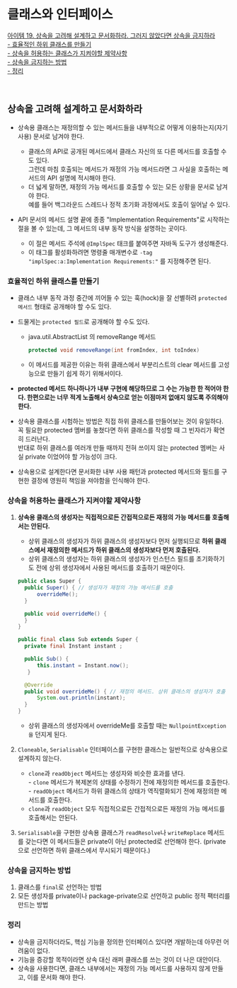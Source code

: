 # 클래스와 인터페이스

[아이템 19. 상속을 고려해 설계하고 문서화하라. 그러지 않았다면 상속을 금지하라](#상속을-고려해-설계하고-문서화하라)   
[- 효율적인 하위 클래스를 만들기](#효율적인-하위-클래스를-만들기)   
[- 상속을 허용하는 클래스가 지켜야할 제약사항](#상속을-허용하는-클래스가-지켜야할-제약사항)   
[- 상속을 금지하는 방법](#상속을-금지하는-방법)   
[- 정리](#정리)   

<br>

## 상속을 고려해 설계하고 문서화하라
- 상속용 클래스는 재정의할 수 있는 메서드들을 내부적으로 어떻게 이용하는지(자기사용) 문서로 남겨야 한다.
  - 클래스의 API로 공개된 메서드에서 클래스 자신의 또 다른 메서드를 호출할 수도 있다.    
    그런데 마침 호출되는 메서드가 재정의 가능 메서드라면 그 사실을 호출하는 메서드의 API 설명에 적시해야 한다.
  - 더 넓게 말하면, 재정의 가능 메서드를 호출할 수 있는 모든 상황을 문서로 남겨야 한다.  
    예를 들어 백그라운드 스레드나 정적 초기화 과정에서도 호출이 일어날 수 있다.

- API 문서의 메서드 설명 끝에 종종 "Implementation Requirements"로 시작하는 절을 볼 수 있는데, 그 메서드의 내부 동작 방식을 설명하는 곳이다.
    - 이 절은 메서드 주석에 `@ImplSpec` 태크를 붙여주면 자바독 도구가 생성해준다.
    - 이 태그를 활성화하려면 명령줄 매개변수로 `-tag "implSpec:a:Implementation Requirements:"` 를 지정해주면 된다.


### 효율적인 하위 클래스를 만들기
- 클래스 내부 동작 과정 중간에 끼어들 수 있는 훅(hock)을 잘 선별하려 `protected 메서드` 형태로 공개해야 할 수도 있다.

- 드물게는 `protected 필드`로 공개해야 할 수도 있다. 
  - java.util.AbstractList 의 removeRange 메서드
    ```java
    protected void removeRange(int fromIndex, int toIndex)
    ```
  - 이 메서드를 제공한 이유는 하위 클래스에서 부분리스트의 clear 메서드를 고성능으로 만들기 쉽게 하기 위해서이다. 

- **protected 메서드 하나하나가 내부 구현에 해당하므로 그 수는 가능한 한 적어야 한다. 한편으로는 너무 적게 노출해서 상속으로 얻는 이점마저 없애지 않도록 주의해야 한다.**

- 상속용 클래스를 시험하는 방법은 직접 하위 클래스를 만들어보는 것이 유일하다.  
  꼭 필요한 protected 멤버를 놓쳤다면 하위 클래스를 작성할 때 그 빈자리가 확연히 드러난다.  
  반대로 하위 클래스를 여러개 만들 때까지 전혀 쓰이지 않는 protected 멤버는 사실 private 이었어야 할 가능성이 크다.

- 상속용으로 설계한다면 문서화한 내부 사용 패턴과 protected 메서드와 필드를 구현한 결정에 영원히 책임을 져야함을 인식해야 한다.


### 상속을 허용하는 클래스가 지켜야할 제약사항
1. **상속용 클래스의 생성자는 직접적으로든 간접적으로든 재정의 가능 메서드를 호출해서는 안된다.**
    - 상위 클래스의 생성자가 하위 클래스의 생성자보다 먼저 실행되므로 **하위 클래스에서 재정의한 메서드가 하위 클래스의 생성자보다 먼저 호출된다.**
    - 상위 클래스의 생성자는 하위 클래스의 생성자가 인스턴스 필드를 초기화하기도 전에 상위 생성자에서 사용된 메서드를 호출하기 때문이다.
    ```java
    public class Super {
      public Super() { // 생성자가 재정의 가능 메서드를 호출
          overrideMe();
      }
    
      public void overrideMe() {
      }
    }
    ```
    ```java
    public final class Sub extends Super {
      private final Instant instant ;
 
      public Sub() {
          this.instant = Instant.now();
       }
 
      @Override
      public void overrideMe() { // 재정의 메서드. 상위 클래스의 생성자가 호출
          System.out.println(instant);
      }
    }
    ```
    - 상위 클래스의 생성자에서 overrideMe를 호출할 때는 `NullpointException을` 던지게 된다.


2. `Cloneable`, `Serialisable` 인터페이스를 구현한 클래스는 일반적으로 상속용으로 설계하지 않는다.
    - `clone`과 `readObject` 메서드는 생성자와 비슷한 효과를 낸다.  
      \- `clone` 메서드가 복제본의 상태를 수정하기 전에 재정의한 메서드를 호출한다.     
      \- `readObject` 메서드가 하위 클래스의 상태가 역직렬화되기 전에 재정의한 메서드를 호출한다.
    - `clone`과 `readObject` 모두 직접적으로든 간접적으로든 재정의 가능 메서드를 호출해서는 안된다.


3. `Serialisable`을 구현한 상속용 클래스가 `readResolve`나 `writeReplace` 메서드를 갖는다면 이 메서드들은 private이 아닌 protected로 선언해야 한다. (private 으로 선언하면 하위 클래스에서 무시되기 때문이다.)


### 상속을 금지하는 방법
1. 클래스를 `final`로 선언하는 방법
2. 모든 생성자를 private이나 package-private으로 선언하고 public 정적 팩터리를 만드는 방법


### 정리
- 상속을 금지하더라도, 핵심 기능을 정의한 인터페이스 있다면 개발하는데 아무런 어려움이 없다.
- 기능을 증강할 목적이라면 상속 대신 래퍼 클래스를 쓰는 것이 더 나은 대안이다.
- 상속을 사용한다면, 클래스 내부에서는 재정의 가능 메서드를 사용하지 않게 만들고, 이를 문서화 해야 한다.


<br>

